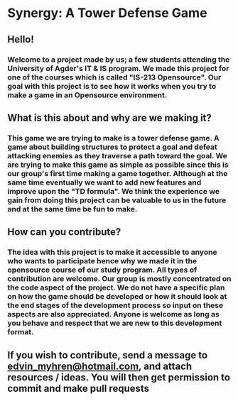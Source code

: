 # Synergy: A Tower Defense Game

## Hello!
### Welcome to a project made by us; a few students attending the University of Agder's IT & IS program. We made this project for one of the courses which is called "IS-213 Opensource". Our goal with this project is to see how it works when you try to make a game in an Opensource environment.

## What is this about and why are we making it?
### This game we are trying to make is a tower defense game. A game about building structures to protect a goal and defeat attacking enemies as they traverse a path toward the goal. We are trying to make this game as simple as possible since this is our group's first time making a game together. Although at the same time eventually we want to add new features and improve upon the "TD formula". We think the experience we gain from doing this project can be valuable to us in the future and at the same time be fun to make.

## How can you contribute?
### The idea with this project is to make it accessible to anyone who wants to participate hence why we made it in the opensource course of our study program. All types of contribution are welcome. Our group is mostly concentrated on the code aspect of the project. We do not have a specific plan on how the game should be developed or how it should look at the end stages of the development process so input on these aspects are also appreciated. Anyone is welcome as long as you behave and respect that we are new to this development format.

## If you wish to contribute, send a message to edvin_myhren@hotmail.com, and attach resources / ideas. You will then get permission to commit and make pull requests
